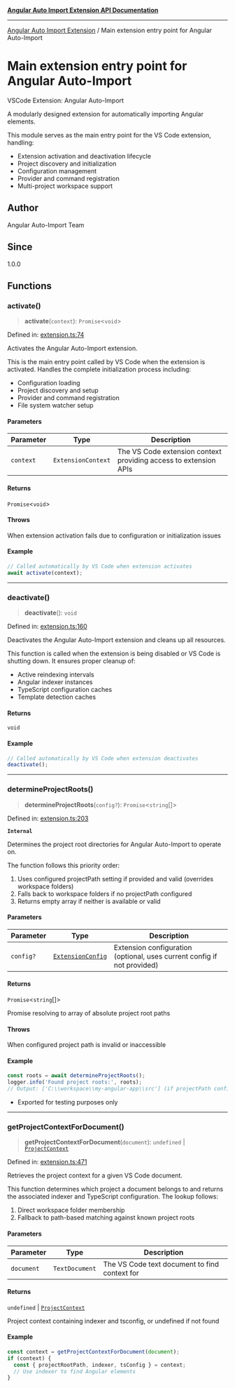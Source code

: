 [**Angular Auto Import Extension API Documentation**](README.md)

***

[Angular Auto Import Extension](README.md) / Main extension entry point for Angular Auto-Import

# Main extension entry point for Angular Auto-Import

VSCode Extension: Angular Auto-Import

A modularly designed extension for automatically importing Angular elements.

This module serves as the main entry point for the VS Code extension, handling:
- Extension activation and deactivation lifecycle
- Project discovery and initialization
- Configuration management
- Provider and command registration
- Multi-project workspace support

## Author

Angular Auto-Import Team

## Since

1.0.0

## Functions

### activate()

> **activate**(`context`): `Promise`\<`void`\>

Defined in: [extension.ts:74](https://github.com/ngx-rock/vscode-angular-auto-import/blob/main/src/extension.ts#L74)

Activates the Angular Auto-Import extension.

This is the main entry point called by VS Code when the extension is activated.
Handles the complete initialization process including:
- Configuration loading
- Project discovery and setup
- Provider and command registration
- File system watcher setup

#### Parameters

| Parameter | Type | Description |
| ------ | ------ | ------ |
| `context` | `ExtensionContext` | The VS Code extension context providing access to extension APIs |

#### Returns

`Promise`\<`void`\>

#### Throws

When extension activation fails due to configuration or initialization issues

#### Example

```typescript
// Called automatically by VS Code when extension activates
await activate(context);
```

***

### deactivate()

> **deactivate**(): `void`

Defined in: [extension.ts:160](https://github.com/ngx-rock/vscode-angular-auto-import/blob/main/src/extension.ts#L160)

Deactivates the Angular Auto-Import extension and cleans up all resources.

This function is called when the extension is being disabled or VS Code is shutting down.
It ensures proper cleanup of:
- Active reindexing intervals
- Angular indexer instances
- TypeScript configuration caches
- Template detection caches

#### Returns

`void`

#### Example

```typescript
// Called automatically by VS Code when extension deactivates
deactivate();
```

***

### determineProjectRoots()

> **determineProjectRoots**(`config?`): `Promise`\<`string`[]\>

Defined in: [extension.ts:203](https://github.com/ngx-rock/vscode-angular-auto-import/blob/main/src/extension.ts#L203)

**`Internal`**

Determines the project root directories for Angular Auto-Import to operate on.

The function follows this priority order:
1. Uses configured projectPath setting if provided and valid (overrides workspace folders)
2. Falls back to workspace folders if no projectPath configured
3. Returns empty array if neither is available or valid

#### Parameters

| Parameter | Type | Description |
| ------ | ------ | ------ |
| `config?` | [`ExtensionConfig`](config/settings.md#extensionconfig) | Extension configuration (optional, uses current config if not provided) |

#### Returns

`Promise`\<`string`[]\>

Promise resolving to array of absolute project root paths

#### Throws

When configured project path is invalid or inaccessible

#### Example

```typescript
const roots = await determineProjectRoots();
logger.info('Found project roots:', roots);
// Output: ['C:\\workspace\\my-angular-app\\src'] (if projectPath configured to src/)
```

 - Exported for testing purposes only

***

### getProjectContextForDocument()

> **getProjectContextForDocument**(`document`): `undefined` \| [`ProjectContext`](types/angular.md#projectcontext)

Defined in: [extension.ts:471](https://github.com/ngx-rock/vscode-angular-auto-import/blob/main/src/extension.ts#L471)

Retrieves the project context for a given VS Code document.

This function determines which project a document belongs to and returns
the associated indexer and TypeScript configuration. The lookup follows:
1. Direct workspace folder membership
2. Fallback to path-based matching against known project roots

#### Parameters

| Parameter | Type | Description |
| ------ | ------ | ------ |
| `document` | `TextDocument` | The VS Code text document to find context for |

#### Returns

`undefined` \| [`ProjectContext`](types/angular.md#projectcontext)

Project context containing indexer and tsconfig, or undefined if not found

#### Example

```typescript
const context = getProjectContextForDocument(document);
if (context) {
  const { projectRootPath, indexer, tsConfig } = context;
  // Use indexer to find Angular elements
}
```
